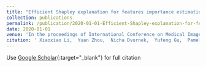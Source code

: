 ```yaml
---
title: "Efficient Shapley explanation for features importance estimation under uncertainty"
collection: publications
permalink: /publication/2020-01-01-Efficient-Shapley-explanation-for-features-importance-estimation-under-uncertainty
date: 2020-01-01
venue: 'In the proceedings of International Conference on Medical Image Computing and Computer-Assisted Intervention'
citation: ' Xiaoxiao Li,  Yuan Zhou,  Nicha Dvornek,  Yufeng Gu,  Pamela Ventola,  James Duncan, &quot;Efficient Shapley explanation for features importance estimation under uncertainty.&quot; In the proceedings of International Conference on Medical Image Computing and Computer-Assisted Intervention, 2020.'
---
```

Use [Google Scholar](https://scholar.google.com/scholar?q=Efficient+Shapley+explanation+for+features+importance+estimation+under+uncertainty){:target="_blank"} for full citation